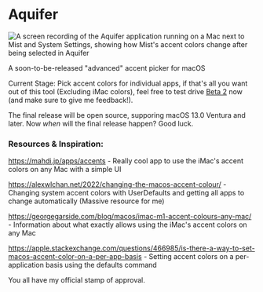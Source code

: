 # Aquifer
![A screen recording of the Aquifer application running on a Mac next to Mist and System Settings, showing how Mist's accent colors change after being selected in Aquifer](https://github.com/forcequitOS/Aquifer/blob/main/ProgressTwoPointOne.gif?raw=true)

A soon-to-be-released "advanced" accent picker for macOS

Current Stage: Pick accent colors for individual apps, if that's all you want out of this tool (Excluding iMac colors), feel free to test drive [Beta 2](https://github.com/forcequitOS/Aquifer/releases/tag/beta2) now (and make sure to give me feedback!).

The final release will be open source, supporing macOS 13.0 Ventura and later. Now *when* will the final release happen? Good luck.

### Resources & Inspiration:

https://mahdi.jp/apps/accents - Really cool app to use the iMac's accent colors on any Mac with a simple UI

https://alexwlchan.net/2022/changing-the-macos-accent-colour/ - Changing system accent colors with UserDefaults and getting all apps to change automatically (Massive resource for me)

https://georgegarside.com/blog/macos/imac-m1-accent-colours-any-mac/ - Information about what exactly allows using the iMac's accent colors on any Mac

https://apple.stackexchange.com/questions/466985/is-there-a-way-to-set-macos-accent-color-on-a-per-app-basis - Setting accent colors on a per-application basis using the defaults command

You all have my official stamp of approval.
